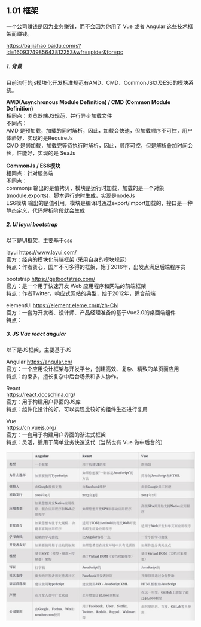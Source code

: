 ## 1.01 框架

一个公司赚钱是因为业务赚钱，而不会因为你用了 Vue 或者 Angular 这些技术框架而赚钱。

<https://baijiahao.baidu.com/s?id=1609374985643812253&wfr=spider&for=pc>   

##### 1. 背景

目前流行的js模块化开发标准规范有AMD、CMD、CommonJS以及ES6的模块系统。
       
**AMD(Asynchronous Module Definition) / CMD (Common Module Definition)**                 
相同点：浏览器端JS规范，并行异步加载文件                  
不同点：                 
AMD 是预加载，加载的同时解析，因此，加载会快速，但加载顺序不可控，用户体验好，实现的是RequireJs          
CMD 是懒加载，加载完等待执行时解析，因此，顺序可控，但是解析叠加时间会长，性能好，实现的是 SeaJs          

**CommonJs / ES6模块**              
相同点：针对服务端              
不同点：                
commonjs 输出的是值拷贝，模块是运行时加载，加载的是一个对象(module.exports)，脚本运行完时生成，实现是nodeJs               
ES6模块  输出的是值引用，模块是编译时通过export/import加载的，接口是一种静态定义，代码解析阶段就会生成      



##### 2. UI layui bootstrap
以下是UI框架，主要基于css

layui <https://www.layui.com/>            
官方：经典的模块化前端框架 (采用自身的模块规范)         
特点：作者贤心，国产不可多得的框架，始于2016年，出发点满足后端程序员          

bootstrap <https://getbootstrap.com/>           
官方：是一个用于快速开发 Web 应用程序和网站的前端框架          
特点：作者Twitter，响应式网站的典型，始于2012年，适合前端           

elementUI <https://element.eleme.cn/#/zh-CN>         
官方：一套为开发者、设计师、产品经理准备的基于Vue2.0的桌面端组件          
特点：

##### 3. JS Vue react angular          
以下是JS框架，主要基于JS           

Angular
<https://angular.cn/>          
官方：一个应用设计框架与开发平台，创建高效、复杂、精致的单页面应用          
特点：约束多，擅长复杂中后台场景和多人协作。

React               
<https://react.docschina.org/>           
官方：用于构建用户界面的JS库           
特点：组件化设计的好，可以实现比较好的组件生态进行复用          

Vue         
<https://cn.vuejs.org/>           
官方：一套用于构建用户界面的渐进式框架             
特点：灵活，适用于简单业务快速迭代（当然也有 Vue 做中后台的）            


![](../_static/vue_01_01-1.png)

